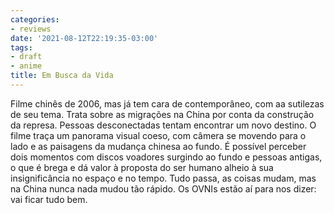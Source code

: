 ```yaml
---
categories:
- reviews
date: '2021-08-12T22:19:35-03:00'
tags:
- draft
- anime
title: Em Busca da Vida
---
```


Filme chinês de 2006, mas já tem cara de contemporâneo, com aa sutilezas de seu tema. Trata sobre as migrações na China por conta da construção da represa. Pessoas desconectadas tentam encontrar um novo destino. O filme traça um panorama visual coeso, com câmera se movendo para o lado e as paisagens da mudança chinesa ao fundo. É possível perceber dois momentos com discos voadores surgindo ao fundo e pessoas antigas, o que é brega e dá valor à proposta do ser humano alheio à sua insignificância no espaço e no tempo. Tudo passa, as coisas mudam, mas na China nunca nada mudou tão rápido. Os OVNIs estão aí para nos dizer: vai ficar tudo bem.
